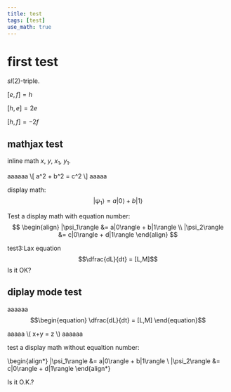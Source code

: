 ```yaml
---
title: test
tags: [test]
use_math: true
---
```

# first test
$sl(2)$-triple.

$[e,f] = h$

$[h,e] = 2e$

$[h,f]=-2f$

## mathjax test
inline math $x$, $y$, $x_1$, $y_1$.

aaaaaa
\\[ a^2 + b^2 = c^2 \\]
aaaaa

display math:
$$
   |\psi_1\rangle = a|0\rangle + b|1\rangle
$$

Test a display math with equation number:
$$
  \begin{align}
    |\psi_1\rangle &= a|0\rangle + b|1\rangle \\
    |\psi_2\rangle &= c|0\rangle + d|1\rangle
  \end{align}
$$

test3:Lax equation
$$\dfrac{dL}{dt} = [L,M]$$
Is it OK?

## diplay mode test
aaaaaa
$$\begin{equation} \dfrac{dL}{dt} = [L,M] \end{equation}$$

aaaaa
\\( x+y = z \\)
aaaaaa



test a display math without equaltion number:

\begin{align\*}
    |\psi_1\rangle &= a|0\rangle + b|1\rangle \\
    |\psi_2\rangle &= c|0\rangle + d|1\rangle
\end{align\*}

Is it O.K.?


